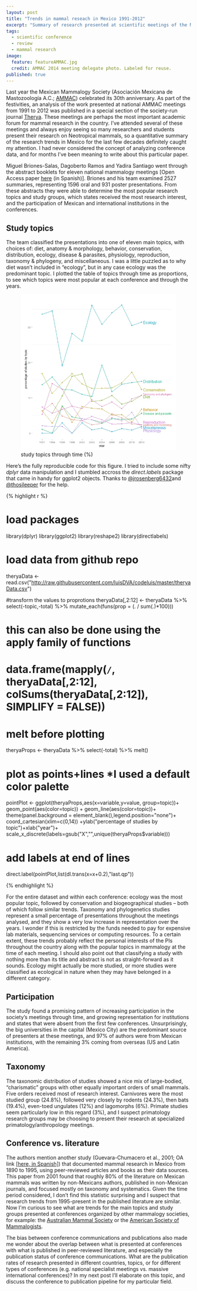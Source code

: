 ```yaml
---
layout: post
title: "Trends in mammal reseach in Mexico 1991-2012"
excerpt: "Summary of research presented at scientific meetings of the Mexican Mammalogy Society (AMMAC) 1991-2012."
tags: 
  - scientific conference
  - review
  - mammal research
image: 
  feature: featureAMMAC.jpg
  credit: AMMAC 2014 meeting delegate photo. Labeled for reuse.
published: true
---
```




Last year the Mexican Mammalogy Society (Asociación Mexicana de Mastozoología A.C.; [AMMAC](http://www.mastozoologiamexicana.org/)) celebrated its 30th anniversary. As part of the festivities, an analysis of the work presented at national AMMAC meetings from 1991 to 2012 was published in a special section of the society-run journal [Therya](http://www.mastozoologiamexicana.org/therya.php). These meetings are perhaps the most important academic forum for mammal research in the country. I’ve attended several of these meetings and always enjoy seeing so many researchers and students present their research on Neotropical mammals, so a quantitative summary of the research trends in Mexico for the last few decades definitely caught my attention. I had never considered the concept of analyzing conference data, and for months I’ve been meaning to write about this particular paper. 

Miguel Briones-Salas, Dagoberto Ramos and Yadira Santiago went through the abstract booklets for eleven national mammalogy meetings [Open Access paper [here](http://www.revistas-conacyt.unam.mx/therya/index.php/THERYA/article/viewFile/186/pdf_13) (in Spanish)]. Briones and his team examined 2527 summaries, representing 1596 oral and 931 poster presentations. From these abstracts they were able to determine the most popular research topics and study groups, which states received the most research interest, and the participation of Mexican and international institutions in the conferences.

## Study topics

The team classified the presentations into one of eleven main topics, with choices of: diet, anatomy & morphology, behavior, conservation, distribution, ecology, disease & parasites, physiology, reproduction, taxonomy & phylogeny, and miscellaneous. I was a little puzzled as to why diet wasn’t included in “ecology”, but in any case ecology was the predominant topic. I plotted the table of topics through time as proportions, to see which topics were most popular at each conference and through the years. 

<figure>
    <a href="/images/ammacPlt.jpeg"><img src="/images/ammacPlt.jpeg"></a>
        <figcaption>study topics through time (%) </figcaption>
</figure>

Here’s the fully reproducible code for this figure. I tried to include some nifty _dplyr_ data manipulation and I stumbled accross the _direct.labels_ package that came in handy for ggplot2 objects. Thanks to [@jrosenberg6432](https://twitter.com/jrosenberg6432)and [@thosjleeper](https://twitter.com/thosjleeper) for the help. 

{% highlight r %}
# load packages
library(dplyr)
library(ggplot2)
library(reshape2)
library(directlabels)

# load data from github repo
theryaData <- read.csv("http://raw.githubusercontent.com/luisDVA/codeluis/master/theryaData.csv")

#transform the values to proprotions
theryaData[,2:12] <- theryaData %>% select(-topic,-total) %>% 
                      mutate_each(funs(prop = (. / sum(.)*100)))

# this can also be done using the apply family of functions
# data.frame(mapply(`/`, theryaData[,2:12], colSums(theryaData[,2:12]), SIMPLIFY = FALSE))

# melt before plotting
theryaProps <- theryaData %>% select(-total) %>% melt()

# plot as points+lines *I used a default color palette 
pointPlot <- ggplot(theryaProps,aes(x=variable,y=value, group=topic))+
                geom_point(aes(color=topic)) + geom_line(aes(color=topic))+
                theme(panel.background = element_blank(),legend.position="none")+
                coord_cartesian(xlim=c(0,14)) +ylab("percentage of studies by topic")+xlab("year")+
                scale_x_discrete(labels=gsub("X","",unique(theryaProps$variable)))

# add labels at end of lines
direct.label(pointPlot,list(dl.trans(x=x+0.2),"last.qp"))

{% endhighlight %}

For the entire dataset and within each conference: ecology was the most popular topic, followed by conservation and biogeographical studies – both of which follow similar trends. Taxonomy and phylogenetics studies represent a small percentage of presentations throughout the meetings analysed, and they show a very low increase in representation over the years. I wonder if this is restricted by the funds needed to pay for expensive lab materials, sequencing services or computing resources. To a certain extent, these trends probably reflect the personal interests of the PIs throughout the country along with the popular topics in mammalogy at the time of each meeting. I should also point out that classifying a study with nothing more than its title and abstract is not as straight-forward as it sounds. Ecology might actually be more studied, or more studies were classified as ecological in nature when they may have belonged in a different category. 

## Participation
The study found a promising pattern of increasing participation in the society’s meetings through time, and growing representation for institutions and states that were absent from the first few conferences. Unsurprisingly, the big universities in the capital (Mexico City) are the predominant source of presenters at these meetings, and 97% of authors were from Mexican institutions, with the remaining 3% coming from overseas (US and Latin America).

## Taxonomy
The taxonomic distribution of studies showed a nice mix of large-bodied, “charismatic” groups with other equally important orders of small mammals. Five orders received most of research interest. Carnivores were the most studied group (24.8%), followed very closely by rodents (24.3%), then bats (19.4%), even-toed ungulates (12%) and lagomorphs (6%). Primate studies seem particularly low in this regard (3%), and I suspect primatology research groups may be choosing to present their research at specialized primatology/anthropology meetings. 

## Conference vs. literature
The authors mention another study (Guevara-Chumacero et al., 2001; OA link [[here, in Spanish]](http://www.redalyc.org/articulo.oa?id=57508303)) that documented mammal research in Mexico from 1890 to 1995, using peer-reviewed articles and books as their data sources. This paper from 2001 found that roughly 80% of the literature on Mexican mammals was written by non-Mexicans authors, published in non-Mexican journals, and focused mostly on taxonomy and systematics.  Given the time period considered, I don’t find this statistic surprising and I suspect that research trends from 1995-present in the published literature are similar. Now I'm curious to see what are trends for the main topics and study groups presented at conferences organized by other mammalogy societies, for example: the [Australian Mammal Society](https://australianmammals.org.au/) or the [American Society of Mammalogists](http://www.mammalsociety.org/).

The bias between conference communications and publications also made me wonder about the overlap between what is presented at conferences with what is published in peer-reviewed literature, and especially the publication status of conference communications. What are the publication rates of research presented in different countries, topics, or for different types of conferences (e.g. national specialist meetings vs. massive international conferences)? In my next post I’ll elaborate on this topic, and discuss the conference to publication pipeline for my particular field.
